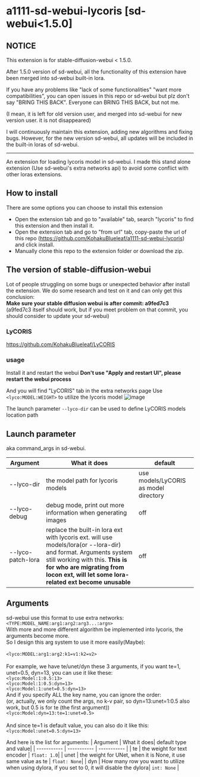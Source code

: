 # a1111-sd-webui-lycoris [sd-webui<1.5.0]

## NOTICE
This extension is for stable-diffusion-webui < 1.5.0.

After 1.5.0 version of sd-webui, all the functionality of this extension have been merged into sd-webui built-in lora.

If you have any problems like "lack of some functionalities" "want more compatibilities", you can open issues in this repo or sd-webui but plz don't say "BRING THIS BACK". Everyone can BRING THIS BACK, but not me.

(I mean, it is left for old version user, and merged into sd-webui for new version user. it is not disappeared)

I will continuously maintain this extension, adding new algorithms and fixing bugs. However, for the new version sd-webui, all updates will be included in the built-in loras of sd-webui.

---

An extension for loading lycoris model in sd-webui. 
I made this stand alone extension (Use sd-webui's extra networks api) to avoid some conflict with other loras extensions.

## How to install
There are some options you can choose to install this extension
* Open the extension tab and go to "available" tab, search "lycoris" to find this extension and then install it.
* Open the extension tab and go to "from url" tab, copy-paste the url of this repo (https://github.com/KohakuBlueleaf/a1111-sd-webui-lycoris) and click install.
* Manually clone this repo to the extension folder or download the zip.

## The version of stable-diffusion-webui
Lot of people struggling on some bugs or unexpected behavior after install the extension. We do some research and test on it and can only get this conclusion:<br>
**Make sure your stable diffusion webui is after commit: a9fed7c3** <br>
(a9fed7c3 itself should work, but if you meet problem on that commit, you should consider to update your sd-webui)

### LyCORIS
https://github.com/KohakuBlueleaf/LyCORIS

### usage
Install it and restart the webui 
**Don't use "Apply and restart UI", please restart the webui process**

And you will find "LyCORIS" tab in the extra networks page
Use `<lyco:MODEL:WEIGHT>` to utilize the lycoris model
![image](https://user-images.githubusercontent.com/59680068/230762416-be1d3712-65f2-4dd1-ac7a-f403c914dd9b.png)

The launch parameter `--lyco-dir` can be used to define LyCORIS models location path
## Launch parameter
aka command_args in sd-webui.

| Argument    | What it does| default|
| ----------- | ----------- | ----------- |
| --lyco-dir| the model path for lycoris models | use models/LyCORIS as model directory |
| --lyco-debug   | debug mode, print out more information when generating images | off |
| --lyco-patch-lora | replace the built-in lora ext with lycoris ext. will use models/lora(or --lora-dir) and <lora> format. Arguments system still working with this. **This is for who are migrating from locon ext, will let some lora-related ext become unusable** | off |


## Arguments
sd-webui use this format to use extra networks: `<TYPE:MODEL_NAME:arg1:arg2:arg3...:argn>`<br>
With more and more different algorithm be implemented into lycoris, the arguments become more.<br>
So I design this arg system to use it more easily(Maybe):<br>
<br>
`<lyco:MODEL:arg1:arg2:k1=v1:k2=v2>`<br>
<br>
For example, we have te/unet/dyn these 3 arguments, if you want te=1, unet=0.5, dyn=13, you can use it like these:<br>
`<lyco:Model:1:0.5:13>`<br>
`<lyco:Model:1:0.5:dyn=13>`<br>
`<lyco:Model:1:unet=0.5:dyn=13>`<br>
And if you specify ALL the key name, you can ignore the order:<br>
(or, actually, we only count the args, no k-v pair, so dyn=13:unet=1:0.5 also work, but 0.5 is for te (the first argument))<br>
`<lyco:Model:dyn=13:te=1:unet=0.5>`<br>
<br>
And since te=1 is default value, you can also do it like this:<br>
`<lyco:Model:unet=0.5:dyn=13>`<br>

And here is the list for arguments:
| Argument    | What it does| default type and value|
| ----------- | ----------- | ----------- |
| te          | the weight for text encoder | `float: 1.0`|
| unet   | the weight for UNet, when it is None, it use same value as te | `float: None`|
| dyn | How many row you want to utilize when using dylora, if you set to 0, it will disable the dylora| `int: None` |
